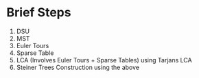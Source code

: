 # Brief Steps
1. DSU
2. MST
3. Euler Tours
4. Sparse Table
5. LCA (Involves Euler Tours + Sparse Tables) using Tarjans LCA
6. Steiner Trees Construction using the above 
